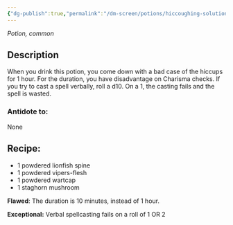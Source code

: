 ```yaml
---
{"dg-publish":true,"permalink":"/dm-screen/potions/hiccoughing-solution-ec/"}
---
```


*Potion, common* 

## Description
When you drink this potion, you come down with a bad case of the hiccups for 1 hour. For the duration, you have disadvantage on Charisma checks. If you try to cast a spell verbally, roll a d10. On a 1, the casting fails and the spell is wasted.

### Antidote to: 
None

## Recipe:

- 1 powdered lionfish spine
- 1 powdered vipers-flesh
- 1 powdered wartcap
- 1 staghorn mushroom

**Flawed**:
The duration is 10 minutes, instead of 1 hour.

**Exceptional:** 
Verbal spellcasting fails on a roll of 1 OR 2